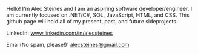 Hello! I'm Alec Steines and I am an aspiring software developer/engineer.
I am currently focused on .NET/C#, SQL, JavaScript, HTML, and CSS.
This github page will hold all of my present, past, and future sideprojects.

LinkedIn: www.linkedin.com/in/alecsteines

Email(No spam, please!): alecsteines@gmail.com

<!---
AlecSteines/AlecSteines is a ✨ special ✨ repository because its `README.md` (this file) appears on your GitHub profile.
You can click the Preview link to take a look at your changes.
--->
